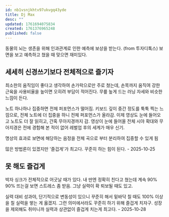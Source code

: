 ```yaml
---
id: nb1vsnjkhtv97ukvgq43yde
title: Dj Max
desc: ""
updated: 1761694075834
created: 1761376965248
published: false
---
```


동물의 뇌는 생존을 위해 인과관계로 인한 예측에 보상을 받는다. (from 투자디톡스) 보면을 보고 예측하고 쳤을 때 맞으면 재미있다.

## 세세히 신경쓰기보다 전체적으로 즐기자

최소한의 움직임이 좋다고 생각하여 손가락으로만 주로 쳤는데, 손목까지 움직여 강한 근육을 사용비율을 높이면 오히려 부담이 적어진다. 무릎 높게 드는 러닝 자세와 비슷한 느낌이 든다.

노트 하나하나 집중하면 전체 퍼포먼스가 떨어짐.
키보드 깊이 중간 정도를 툭툭 찍는 느낌으로, 전체 노트에 더 집중을 하니 전체 퍼포먼스가 올라감.
이제 영상도 눈에 들어오고 노트도 더 잘 읽히고, 간혹 무아지경까지 감. 영상이 눈에 들어올 전체 시야 확대와 무아지경은 전에 경험해 본 적이 없어 레벌업 후의 세계가 매우 신기.

명상의 효과로 보면에 해당하는 음정을 전체 곡으로 부터 분리하여 집중할 수 있게 됨

많은 방법론이 있겠지만 '즐겁게'가 최고다. 꾸준히 하는 힘이 된다. - 2025-10-25

## 못 해도 즐겁게

박자 싱크가 전체적으로 어긋날 때가 있다. 내 딴엔 정확히 친다고 쳤는데 계속 90% 90% 뜨는걸 보면 스트레스 좀 받음.
그냥 실력이 확 퇴보될 때도 있고.

실력 대비 성과야, 단기적으로 변동성이 있으니 꾸준히 해서 밑바닥 칠 때도 100% 이상을 칠 실력을 쌓는 게 옳겠지.
그런 의미에서라도 꾸준히 하기 위해 즐겁게 치자구.
성장을 제외해도 취미니까 실력과 상관없이 즐겁게 치는게 최고다. - 2025-10-28
